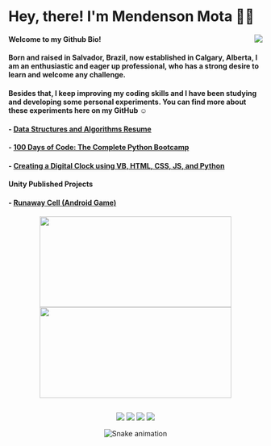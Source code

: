 # Hey, there! I'm Mendenson Mota 👋🏿
<img align="right" src="https://media3.giphy.com/media/ule4vhcY1xEKQ/giphy.gif"/>
<div align="left">
  
#### Welcome to my Github Bio!

#### Born and raised in Salvador, Brazil, now established in Calgary, Alberta, I am an enthusiastic and eager up professional, who has a strong desire to learn and welcome any challenge.

#### Besides that, I keep improving my coding skills and I have been studying and developing some personal experiments. You can find more about these experiments here on my GitHub :relaxed:

#### - [Data Structures and Algorithms Resume](https://github.com/mendenson/Data-Structures-and-Algorithms)
#### - [100 Days of Code: The Complete Python Bootcamp](https://github.com/mendenson/100_Days_of_Code-Python)
#### - [Creating a Digital Clock using VB, HTML, CSS, JS, and Python](https://github.com/mendenson/Digital_Clock)

#### Unity Published Projects
#### - [Runaway Cell (Android Game)](https://play.google.com/store/apps/details?id=com.IcedMindGameStudio.RunawayCellOfficial) 
</div>


 
<div align="center">
  <a href="https://github.com/mendenson">
  <img height="180" width="380" src="https://github-readme-stats.vercel.app/api?username=mendenson&show_icons=true&theme=dracula&include_all_commits=true&count_private=true"/>
  <img height="180" width="380" src="https://github-readme-stats.vercel.app/api/top-langs/?username=mendenson&layout=compact"/>
</div>


</div>
  
  ##
 
<div align="center"> 
  
  <a href="https://instagram.com/mendenson" target="_blank"><img src="https://img.shields.io/badge/-Instagram-%23E4405F?style=for-the-badge&logo=instagram&logoColor=white" target="_blank"></a>
 <a href="https://discordapp.com/users/518754967989911553/" target="_blank"><img src="https://img.shields.io/badge/Discord-7289DA?style=for-the-badge&logo=discord&logoColor=white" target="_blank"></a> 
  <a href = "mailto:mendenson@gmail.com"><img src="https://img.shields.io/badge/-Gmail-%23333?style=for-the-badge&logo=gmail&logoColor=white" target="_blank"></a>
  <a href="https://www.linkedin.com/in/mendenson/" target="_blank"><img src="https://img.shields.io/badge/-LinkedIn-%230077B5?style=for-the-badge&logo=linkedin&logoColor=white" target="_blank"></a> 
 
  ![Snake animation](https://github.com/mendenson/mendenson/blob/output/github-contribution-grid-snake.svg)
 
</div>

